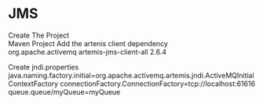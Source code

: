 # JMS
Create The Project <br>
 Maven Project
Add the artenis client dependency <br>
   <dependency>
			<groupId>org.apache.activemq</groupId>
			<artifactId>artemis-jms-client-all</artifactId>
			<version>2.6.4</version>
		</dependency>

Create jndi.properties <br>
java.naming.factory.initial=org.apache.activemq.artemis.jndi.ActiveMQInitialContextFactory
connectionFactory.ConnectionFactory=tcp://localhost:61616
queue.queue/myQueue=myQueue
